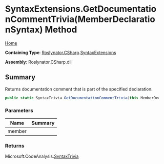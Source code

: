 # SyntaxExtensions\.GetDocumentationCommentTrivia\(MemberDeclarationSyntax\) Method

[Home](../../../../README.md)

**Containing Type**: [Roslynator.CSharp](../../README.md)\.[SyntaxExtensions](../README.md)

**Assembly**: Roslynator\.CSharp\.dll

## Summary

Returns documentation comment that is part of the specified declaration\.

```csharp
public static SyntaxTrivia GetDocumentationCommentTrivia(this MemberDeclarationSyntax member)
```

### Parameters

| Name | Summary |
| ---- | ------- |
| member | |

### Returns

Microsoft\.CodeAnalysis\.[SyntaxTrivia](https://docs.microsoft.com/en-us/dotnet/api/microsoft.codeanalysis.syntaxtrivia)


